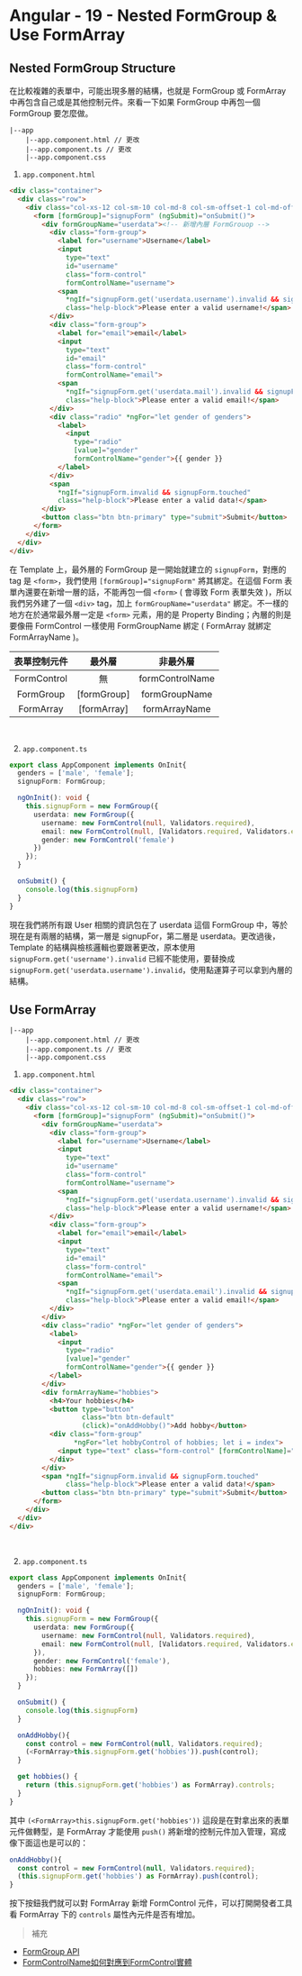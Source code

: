 # Angular - 19 - Nested FormGroup & Use FormArray
## Nested FormGroup Structure
在比較複雜的表單中，可能出現多層的結構，也就是 FormGroup 或 FormArray 中再包含自己或是其他控制元件。來看一下如果 FormGroup 中再包一個 FormGroup 要怎麼做。
```
|--app
    |--app.component.html // 更改
    |--app.component.ts // 更改
    |--app.component.css
```

1. `app.component.html`
```html
<div class="container">
  <div class="row">
    <div class="col-xs-12 col-sm-10 col-md-8 col-sm-offset-1 col-md-offset-2">
      <form [formGroup]="signupForm" (ngSubmit)="onSubmit()">
        <div formGroupName="userdata"><!-- 新增內層 FormGrouop -->
          <div class="form-group">
            <label for="username">Username</label>
            <input
              type="text"
              id="username"
              class="form-control"
              formControlName="username">
            <span
              *ngIf="signupForm.get('userdata.username').invalid && signupForm.get('userdata.username').touched"
              class="help-block">Please enter a valid username!</span>
          </div>
          <div class="form-group">
            <label for="email">email</label>
            <input
              type="text"
              id="email"
              class="form-control"
              formControlName="email">
            <span
              *ngIf="signupForm.get('userdata.mail').invalid && signupForm.get('userdata.email').touched"
              class="help-block">Please enter a valid email!</span>
          </div>
          <div class="radio" *ngFor="let gender of genders">
            <label>
              <input
                type="radio"
                [value]="gender"
                formControlName="gender">{{ gender }}
            </label>
          </div>
          <span 
            *ngIf="signupForm.invalid && signupForm.touched"
            class="help-block">Please enter a valid data!</span>
        </div>
        <button class="btn btn-primary" type="submit">Submit</button>
      </form>
    </div>
  </div>
</div>
```
在 Template 上，最外層的 FormGroup 是一開始就建立的 `signupForm`，對應的 tag 是 `<form>`，我們使用 `[formGroup]="signupForm"` 將其綁定。在這個 Form 表單內還要在新增一層的話，不能再包一個 `<form>` ( 會導致 Form 表單失效 )，所以我們另外建了一個 `<div>` tag，加上 `formGroupName="userdata"` 綁定。不一樣的地方在於通常最外層一定是 `<form>` 元素，用的是 Property Binding；內層的則是要像冊 FormControl 一樣使用 FormGroupName 綁定 ( FormArray 就綁定 FormArrayName )。

| 表單控制元件 | 最外層 | 非最外層
| :---: | :---: | :---: |
| FormControl | 無 | formControlName
| FormGroup | [formGroup] | formGroupName
| FormArray | [formArray] | formArrayName
<br/>

2. `app.component.ts`
```ts
export class AppComponent implements OnInit{
  genders = ['male', 'female'];
  signupForm: FormGroup;

  ngOnInit(): void {
    this.signupForm = new FormGroup({
      userdata: new FormGroup({
        username: new FormControl(null, Validators.required),
        email: new FormControl(null, [Validators.required, Validators.email]),
        gender: new FormControl('female')
      })
    });
  }

  onSubmit() {
    console.log(this.signupForm)
  }
}
```
現在我們將所有跟 User 相關的資訊包在了 userdata 這個 FormGroup 中，等於現在是有兩層的結構，第一層是 signupFor，第二層是 userdata。更改過後，Template 的結構與檢核邏輯也要跟著更改，原本使用 `signupForm.get('username').invalid` 已經不能使用，要替換成 `signupForm.get('userdata.username').invalid`，使用點運算子可以拿到內層的結構。
<br/>

## Use FormArray
```
|--app
    |--app.component.html // 更改
    |--app.component.ts // 更改
    |--app.component.css
```

1. `app.component.html`
```html
<div class="container">
  <div class="row">
    <div class="col-xs-12 col-sm-10 col-md-8 col-sm-offset-1 col-md-offset-2">
      <form [formGroup]="signupForm" (ngSubmit)="onSubmit()">
        <div formGroupName="userdata">
          <div class="form-group">
            <label for="username">Username</label>
            <input
              type="text"
              id="username"
              class="form-control"
              formControlName="username">
            <span
              *ngIf="signupForm.get('userdata.username').invalid && signupForm.get('userdata.username').touched"
              class="help-block">Please enter a valid username!</span>
          </div>
          <div class="form-group">
            <label for="email">email</label>
            <input
              type="text"
              id="email"
              class="form-control"
              formControlName="email">
            <span
              *ngIf="signupForm.get('userdata.email').invalid && signupForm.get('userdata.email').touched"
              class="help-block">Please enter a valid email!</span>
          </div>
        </div>
        <div class="radio" *ngFor="let gender of genders">
          <label>
            <input
              type="radio"
              [value]="gender"
              formControlName="gender">{{ gender }}
          </label>
        </div>
        <div formArrayName="hobbies">
          <h4>Your hobbies</h4>
          <button type="button"
                  class="btn btn-default"
                  (click)="onAddHobby()">Add hobby</button>
          <div class="form-group"
                *ngFor="let hobbyControl of hobbies; let i = index">
            <input type="text" class="form-control" [formControlName]="i"><!-- 新增hobbies -->
          </div>
        </div>
        <span *ngIf="signupForm.invalid && signupForm.touched"
              class="help-block">Please enter a valid data!</span>
        <button class="btn btn-primary" type="submit">Submit</button>
      </form>
    </div>
  </div>
</div>
```
<br/>

2. `app.component.ts`
```ts
export class AppComponent implements OnInit{
  genders = ['male', 'female'];
  signupForm: FormGroup;

  ngOnInit(): void {
    this.signupForm = new FormGroup({
      userdata: new FormGroup({
        username: new FormControl(null, Validators.required),
        email: new FormControl(null, [Validators.required, Validators.email])
      }),
      gender: new FormControl('female'),
      hobbies: new FormArray([])
    });
  }

  onSubmit() {
    console.log(this.signupForm)
  }

  onAddHobby(){
    const control = new FormControl(null, Validators.required);
    (<FormArray>this.signupForm.get('hobbies')).push(control);
  }

  get hobbies() {
    return (this.signupForm.get('hobbies') as FormArray).controls;
  }
}
```
其中 `(<FormArray>this.signupForm.get('hobbies'))` 這段是在對拿出來的表單元件做轉型，是 FormArray 才能使用 `push()` 將新增的控制元件加入管理，寫成像下面這也是可以的：
```ts
onAddHobby(){
  const control = new FormControl(null, Validators.required);
  (this.signupForm.get('hobbies') as FormArray).push(control);
}
```

按下按鈕我們就可以對 FormArray 新增 FormControl 元件，可以打開開發者工具看 FormArray 下的 `controls` 屬性內元件是否有增加。

> 補充
* [FormGroup API](https://angular.tw/api/forms/FormGroup#description)
* [FormControlName如何對應到FormControl實體](https://medium.com/@yingpinglin/ag-how-to-know-formcontrol-503ff0798e80)